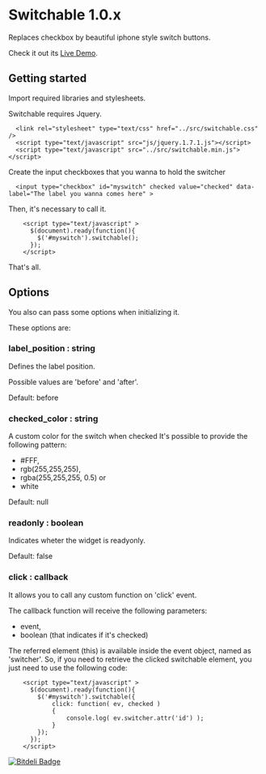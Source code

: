 # Switchable 1.0.x

Replaces checkbox by beautiful iphone style switch buttons.

Check it out its [Live Demo](http://awin.com.br/switchable).

## Getting started

Import required libraries and stylesheets.

Switchable requires Jquery.

```
  <link rel="stylesheet" type="text/css" href="../src/switchable.css" />
  <script type="text/javascript" src="js/jquery.1.7.1.js"></script>
  <script type="text/javascript" src="../src/switchable.min.js"></script>
```

Create the input checkboxes that you wanna to hold the switcher

```
  <input type="checkbox" id="myswitch" checked value="checked" data-label="The label you wanna comes here" >
```

Then, it's necessary to call it.

```	
	<script type="text/javascript" >
	  $(document).ready(function(){
	    $('#myswitch').switchable();
	  });
	</script>

```

That's all.

## Options

You also can pass some options when initializing it.

These options are:

### label_position : string 

Defines the label position.

Possible values are 'before' and 'after'.

Default: before

### checked_color : string

A custom color for the switch when checked
It's possible to provide the following pattern: 

  * #FFF, 
  * rgb(255,255,255), 
  * rgba(255,255,255, 0.5) or 
  * white
	
Default: null

### readonly : boolean

Indicates wheter the widget is readyonly.

Default: false

### click : callback

It allows you to call any custom function on 'click' event.

The callback function will receive the following parameters:

  * event, 
  * boolean (that indicates if it's checked)
  
The referred element (this) is available inside the event object, named as 'switcher'. So, if you need to retrieve the clicked switchable element, you just need to use the following code:

```
	<script type="text/javascript" >
	  $(document).ready(function(){
	    $('#myswitch').switchable({
            click: function( ev, checked )
            {
                console.log( ev.switcher.attr('id') );
            }
        });
	  });
	</script>

```

[![Bitdeli Badge](https://d2weczhvl823v0.cloudfront.net/rogeriotaques/switchable/trend.png)](https://bitdeli.com/free "Bitdeli Badge")